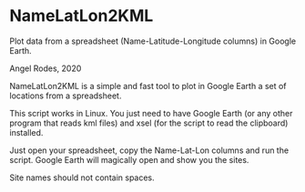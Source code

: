 # NameLatLon2KML
Plot data from a spreadsheet (Name-Latitude-Longitude columns) in Google Earth.

Angel Rodes, 2020

NameLatLon2KML is a simple and fast tool to plot in Google Earth a set of locations from a spreadsheet.

This script works in Linux. You just need to have Google Earth (or any other program that reads kml files) and xsel (for the script to read the clipboard) installed.

Just open your spreadsheet, copy the Name-Lat-Lon columns and run the script. Google Earth will magically open and show you the sites.

Site names should not contain spaces.

